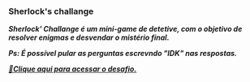 ### Sherlock's challange 

<b><i>
Sherlock' Challange é um mini-game de detetive, com o objetivo de resolver enigmas e desvendar o mistério final.

Ps: É possível pular as perguntas escrevndo "IDK" nas respostas.

<a href="https://challange-two.vercel.app/">🔗Clique aqui para acessar o desafio.